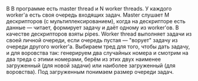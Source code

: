 В В программе есть master thread и N worker threads. У каждого worker'а есть своя очередь входящих задач. Master слушает M дескрипторов (с мультиплексированием), когда на дескрипторе есть данные — читает, формирует задачу и даёт одному из worker'ов.
В качестве дескрипторов взяты pipes.
Worker thread выполняет задачи из своей личной очереди, если очередь пустая — "ворует" задачу из очереди другого worker'а.
Выбираем тред для того, чтобы дать задачу, и для воровства так: генерируем два случайных номера и смотрим на два треда с этими номерами, берём из этих двух наименее загруженный (для новой задачи) или наиболее загруженный (для воровства). Под загруженным понимаем размер очереди задач.
